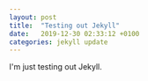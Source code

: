 ```yaml
---
layout: post
title:  "Testing out Jekyll"
date:   2019-12-30 02:33:12 +0100
categories: jekyll update
---
```

I'm just testing out Jekyll.
